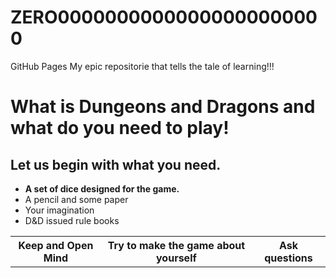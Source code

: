 # ZERO00000000000000000000000
GitHub Pages
My epic repositorie that tells the tale of learning!!!
<h1>What is Dungeons and Dragons and what do you need to play!</h1>
<h2>Let us begin with what you need.</h2>
<ul>
  <li><b>A set of dice designed for the game.</b></li>
  <li>A pencil and some paper</li>
  <li>Your imagination</li>
  <li>D&D issued rule books</li>
</ul>
<table>
  <tr>
    <th>Keep and Open Mind</th>
    <th>Try to make the game about yourself</th>
    <th>Ask questions</th>
  </tr>
</table>
